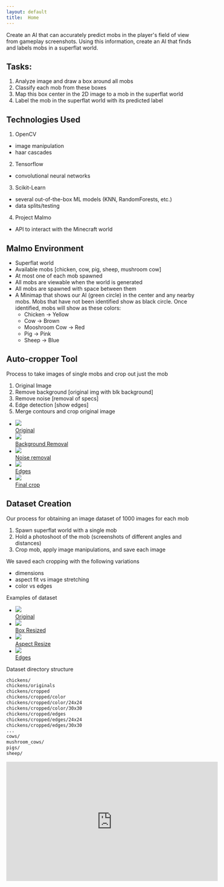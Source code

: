 ```yaml
---
layout: default
title:  Home
---
```


Create an AI that can accurately predict mobs in the player's field of view from gameplay screenshots. Using this information, create an AI that finds and labels mobs in a superflat world.

## Tasks:
1. Analyze image and draw a box around all mobs
2. Classify each mob from these boxes
3. Map this box center in the 2D image to a mob in the superflat world
4. Label the mob in the superflat world with its predicted label

## Technologies Used
1. OpenCV
  * image manipulation
  * haar cascades
2. Tensorflow
  * convolutional neural networks
3. Scikit-Learn
  * several out-of-the-box ML models (KNN, RandomForests, etc.)
  * data splits/testing
4. Project Malmo
  * API to interact with the Minecraft world

## Malmo Environment
* Superflat world
* Available mobs [chicken, cow, pig, sheep, mushroom cow]
* At most one of each mob spawned
* All mobs are viewable when the world is generated
* All mobs are spawned with space between them
* A Minimap that shows our AI (green circle) in the center and any nearby mobs. Mobs that have not been identified show as black circle. Once identified, mobs will show as these colors:
  * Chicken -> Yellow
  * Cow -> Brown
  * Mooshroom Cow -> Red
  * Pig -> Pink
  * Sheep -> Blue

## Auto-cropper Tool

Process to take images of single mobs and crop out just the mob
1. Original Image
2. Remove background [original img with blk background]
3. Remove noise [removal of specs]
4. Edge detection [show edges]
5. Merge contours and crop original image

<ul>
  <li>
    <a href="media/pig_original.png"><img src="media/pig_original.png"/><br>Original</a>
  </li>
  <li>
    <a href="media/pig_no_bg.png"><img src="media/pig_no_bg.png"/><br>Background Removal</a>
  </li>
  <li>
    <a href="media/pig_no_noise.png"><img src="media/pig_no_noise.png"/><br>Noise removal</a>
  </li>
  <li>
    <a href="media/pig_edges.png"><img src="media/pig_edges.png"/><br>Edges</a>
  </li>
  <li>
    <a href="media/pig_cropping.png"><img src="media/pig_cropping.png"/><br>Final crop</a>
  </li>
</ul>

## Dataset Creation

Our process for obtaining an image dataset of 1000 images for each mob
1. Spawn superflat world with a single mob
2. Hold a photoshoot of the mob (screenshots of different angles and distances)
3. Crop mob, apply image manipulations, and save each image

We saved each cropping with the following variations
* dimensions
* aspect fit vs image stretching
* color vs edges

Examples of dataset
<ul>
  <li>
    <a href="media/cow_original.jpg"><img src="media/cow_original.jpg"/><br>Original</a>
  </li>
  <li>
    <a href="media/cow_cropped.jpg"><img src="media/cow_cropped.jpg"/><br>Box Resized</a>
  </li>
  <li>
    <a href="media/cow_aspect.jpg"><img src="media/cow_aspect.jpg"/><br>Aspect Resize</a>
  </li>
  <li>
    <a href="media/cow_edges.jpg"><img src="media/cow_edges.jpg"/><br>Edges</a>
  </li>
</ul>

Dataset directory structure
```bash
chickens/
chickens/originals
chickens/cropped
chickens/cropped/color
chickens/cropped/color/24x24
chickens/cropped/color/30x30
chickens/cropped/edges
chickens/cropped/edges/24x24
chickens/cropped/edges/30x30
...
cows/
mushroom_cows/
pigs/
sheep/
```

<iframe width="560" height="315" src="https://www.youtube.com/embed/zgWinAMEOzg" frameborder="0" allowfullscreen></iframe>